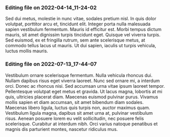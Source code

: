 

### Editing file on 2022-04-14_11-24-02

Sed dui metus, molestie in nunc vitae, sodales pretium nisl. In quis dolor volutpat, porttitor arcu et, tincidunt elit. Integer porta nulla malesuada sapien vestibulum fermentum. Mauris id efficitur est. Morbi tempus dictum mauris, sit amet dignissim turpis tincidunt eget. Quisque vel viverra turpis. Sed euismod, ex et fringilla rutrum, sem ante scelerisque metus, at commodo tellus lacus ut mauris. Ut dui sapien, iaculis ut turpis vehicula, luctus mollis mauris.




### Editing file on 2022-07-13_17-44-07

Vestibulum ornare scelerisque fermentum. Nulla vehicula rhoncus dui. Nullam dapibus risus eget viverra laoreet. Nunc sed ornare mi, a interdum orci. Donec ac rhoncus nisi. Sed accumsan urna vitae ipsum laoreet tempor. Pellentesque volutpat eget metus et gravida. Ut lacus magna, lobortis at mi quis, ultricies placerat diam. Maecenas euismod pulvinar purus. Vivamus mollis sapien et diam accumsan, sit amet bibendum diam sodales. Maecenas libero ligula, luctus quis turpis non, auctor maximus quam. Vestibulum ligula magna, dapibus sit amet urna at, pulvinar vestibulum risus. Aenean posuere lorem eu velit sollicitudin, nec posuere felis scelerisque. Curabitur at interdum nibh. Orci varius natoque penatibus et magnis dis parturient montes, nascetur ridiculus mus.


